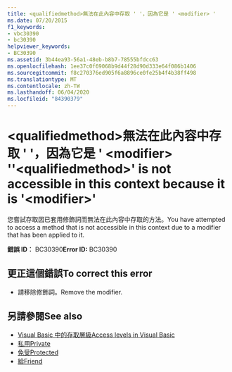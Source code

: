 ```yaml
---
title: <qualifiedmethod>無法在此內容中存取 ' '，因為它是 ' <modifier> '
ms.date: 07/20/2015
f1_keywords:
- vbc30390
- bc30390
helpviewer_keywords:
- BC30390
ms.assetid: 3b44ea93-56a1-48eb-b8b7-78555bfdcc63
ms.openlocfilehash: 1ee37c0f69068b9d44f28d90d333e64f086b1406
ms.sourcegitcommit: f8c270376ed905f6a8896ce0fe25b4f4b38ff498
ms.translationtype: MT
ms.contentlocale: zh-TW
ms.lasthandoff: 06/04/2020
ms.locfileid: "84390379"
---
```

# <a name="qualifiedmethod-is-not-accessible-in-this-context-because-it-is-modifier"></a><span data-ttu-id="2949a-102">\<qualifiedmethod>無法在此內容中存取 ' '，因為它是 ' \<modifier> '</span><span class="sxs-lookup"><span data-stu-id="2949a-102">'\<qualifiedmethod>' is not accessible in this context because it is '\<modifier>'</span></span>
<span data-ttu-id="2949a-103">您嘗試存取因已套用修飾詞而無法在此內容中存取的方法。</span><span class="sxs-lookup"><span data-stu-id="2949a-103">You have attempted to access a method that is not accessible in this context due to a modifier that has been applied to it.</span></span>  
  
 <span data-ttu-id="2949a-104">**錯誤 ID︰** BC30390</span><span class="sxs-lookup"><span data-stu-id="2949a-104">**Error ID:** BC30390</span></span>  
  
## <a name="to-correct-this-error"></a><span data-ttu-id="2949a-105">更正這個錯誤</span><span class="sxs-lookup"><span data-stu-id="2949a-105">To correct this error</span></span>  
  
- <span data-ttu-id="2949a-106">請移除修飾詞。</span><span class="sxs-lookup"><span data-stu-id="2949a-106">Remove the modifier.</span></span>  
  
## <a name="see-also"></a><span data-ttu-id="2949a-107">另請參閱</span><span class="sxs-lookup"><span data-stu-id="2949a-107">See also</span></span>

- [<span data-ttu-id="2949a-108">Visual Basic 中的存取層級</span><span class="sxs-lookup"><span data-stu-id="2949a-108">Access levels in Visual Basic</span></span>](../programming-guide/language-features/declared-elements/access-levels.md)
- [<span data-ttu-id="2949a-109">私用</span><span class="sxs-lookup"><span data-stu-id="2949a-109">Private</span></span>](../language-reference/modifiers/private.md)
- [<span data-ttu-id="2949a-110">免受</span><span class="sxs-lookup"><span data-stu-id="2949a-110">Protected</span></span>](../language-reference/modifiers/protected.md)
- [<span data-ttu-id="2949a-111">給</span><span class="sxs-lookup"><span data-stu-id="2949a-111">Friend</span></span>](../language-reference/modifiers/friend.md)
